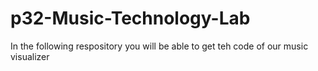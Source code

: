# p32-Music-Technology-Lab 

In the following respository you will be able to get teh code of our music visualizer
